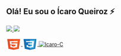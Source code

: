 ## Olá! Eu sou o Ícaro Queiroz ⚡

<!--
**icaroQre/icaroQre** is a ✨ _special_ ✨ repository because its `README.md` (this file) appears on your GitHub profile.

Here are some ideas to get you started:

- 🔭 I’m currently working on ...
- 🌱 I’m currently learning ...
- 👯 I’m looking to collaborate on ...
- 🤔 I’m looking for help with ...
- 💬 Ask me about ...
- 📫 How to reach me: ...
- 😄 Pronouns: ...
- ⚡ Fun fact: ...
-->

  <div style="display: inline_block">
    <a href="https://github.com/icaroQre">
    <img height="180em" src="https://github-readme-stats.vercel.app/api?username=icaroQre&show_icons=true&theme=dark&include_all_commits=true&count_private=true"/>
    <img height="180em" src="https://github-readme-stats.vercel.app/api/top-langs/?username=icaroQre&layout=compact&langs_count=7&theme=dark"/>
  </div>
  
  <div style="display: inline_block"><br>
    <img align="center" alt="Icaro-HTML" height="30" width="40" src="https://raw.githubusercontent.com/devicons/devicon/master/icons/html5/html5-original.svg">
    <img align="center" alt="Icaro-CSS" height="30" width="40" src="https://raw.githubusercontent.com/devicons/devicon/master/icons/css3/css3-original.svg">
    <img align="center" alt="Icaro-C" height="30" width="40" src="https://cdn.jsdelivr.net/gh/devicons/devicon/icons/c/c-original.svg" />
  </div>
